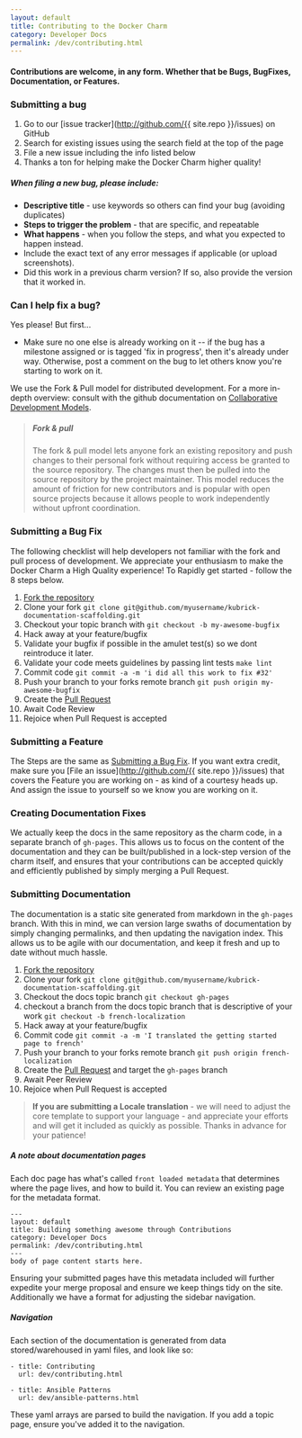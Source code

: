 ```yaml
---
layout: default
title: Contributing to the Docker Charm
category: Developer Docs
permalink: /dev/contributing.html
---
```


#### Contributions are welcome, in any form. Whether that be Bugs, BugFixes, Documentation, or Features.

### Submitting a bug

1. Go to our [issue tracker](http://github.com/{{ site.repo }}/issues) on GitHub
2. Search for existing issues using the search field at the top of the page
3. File a new issue including the info listed below
4. Thanks a ton for helping make the Docker Charm higher quality!

##### When filing a new bug, please include:

- **Descriptive title** - use keywords so others can find your bug (avoiding duplicates)
- **Steps to trigger the problem** - that are specific, and repeatable
- **What happens** - when you follow the steps, and what you expected to happen instead.
- Include the exact text of any error messages if applicable (or upload screenshots).
- Did this work in a previous charm version? If so, also provide the version that it worked in.

### Can I help fix a bug?

Yes please! But first...

- Make sure no one else is already working on it -- if the bug has a milestone assigned or is tagged 'fix in progress', then it's already under way. Otherwise, post a comment on the bug to let others know you're starting to work on it.

We use the Fork &amp; Pull model for distributed development. For a more in-depth overview: consult with the github documentation on [Collaborative Development Models](https://help.github.com/articles/using-pull-requests/#before-you-begin).

> ##### Fork & pull
>
> The fork & pull model lets anyone fork an existing repository and push changes to their personal fork without requiring access be granted to the source repository. The changes must then be pulled into the source repository by the project maintainer. This model reduces the amount of friction for new contributors and is popular with open source projects because it allows people to work independently without upfront coordination.

### Submitting a Bug Fix

The following checklist will help developers not familiar with the fork and pull process of development. We appreciate your enthusiasm to make the Docker Charm a High Quality experience! To Rapidly get started - follow the 8 steps below.

1. [Fork the repository](https://help.github.com/articles/fork-a-repo/)
2. Clone your fork `git clone git@github.com/myusername/kubrick-documentation-scaffolding.git`
3. Checkout your topic branch with `git checkout -b my-awesome-bugfix`
4. Hack away at your feature/bugfix
5. Validate your bugfix if possible in the amulet test(s) so we dont reintroduce it later.
6. Validate your code meets guidelines by passing lint tests `make lint`
6. Commit code `git commit -a -m 'i did all this work to fix #32'`
7. Push your branch to your forks remote branch `git push origin my-awesome-bugfix`
8. Create the [Pull Request](https://help.github.com/articles/using-pull-requests/#initiating-the-pull-request)
9. Await Code Review
10. Rejoice when Pull Request is accepted

### Submitting a Feature

The Steps are the same as [Submitting a Bug Fix](#submitting-a-bug-fix). If you want extra credit, make sure you [File an issue](http://github.com/{{ site.repo }}/issues) that covers the Feature you are working on - as kind of a courtesy heads up. And assign the issue to yourself so we know you are working on it.

### Creating Documentation Fixes

We actually keep the docs in the same repository as the charm code, in a separate branch of `gh-pages`. This allows us to focus on the content of the documentation and they can be built/published in a lock-step version of the charm itself, and ensures that your contributions can be accepted quickly and efficiently published by simply merging a Pull Request.

### Submitting Documentation

The documentation is a static site generated from markdown in the `gh-pages` branch. With this in mind, we can version large swaths of documentation by simply changing permalinks, and then updating the navigation index. This allows us to be agile with our documentation, and keep it fresh and up to date without much hassle.


1. [Fork the repository](https://help.github.com/articles/fork-a-repo/)
2. Clone your fork `git clone git@github.com/myusername/kubrick-documentation-scaffolding.git`
3. Checkout the docs topic branch `git checkout gh-pages`
4. checkout a branch from the docs topic branch that is descriptive of your work `git checkout -b french-localization`
5. Hack away at your feature/bugfix
6. Commit code `git commit -a -m 'I translated the getting started page to french'`
7. Push your branch to your forks remote branch `git push origin french-localization`
8. Create the [Pull Request](https://help.github.com/articles/using-pull-requests/#initiating-the-pull-request) and target the `gh-pages` branch
9. Await Peer Review
10. Rejoice when Pull Request is accepted


> **If you are submitting a Locale translation** - we will need to adjust the core template to support your language - and appreciate your efforts and will get it included as quickly as possible. Thanks in advance for your patience!


##### A note about documentation pages

Each doc page has what's called `front loaded metadata` that determines where the page lives, and how to build it. You can review an existing page for the metadata format.

    ---
    layout: default
    title: Building something awesome through Contributions
    category: Developer Docs
    permalink: /dev/contributing.html
    ---
    body of page content starts here.

Ensuring your submitted pages have this metadata included will further expedite your merge proposal and ensure we keep things tidy on the site. Additionally we have a format for adjusting the sidebar navigation.

##### Navigation

Each section of the documentation is generated from data stored/warehoused in yaml files, and look like so:

    - title: Contributing
      url: dev/contributing.html

    - title: Ansible Patterns
      url: dev/ansible-patterns.html

These yaml arrays are parsed to build the navigation. If you add a topic page, ensure you've added it to the navigation.

